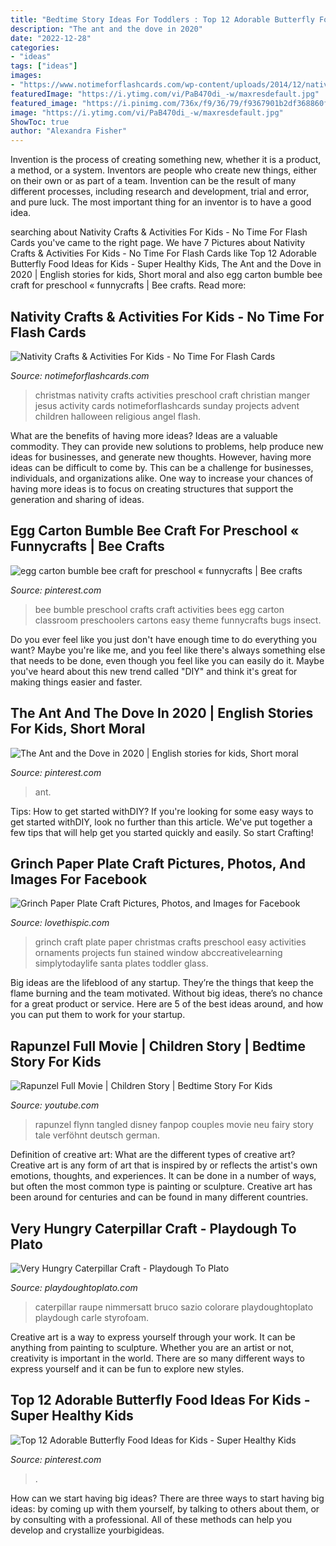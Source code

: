 ```yaml
---
title: "Bedtime Story Ideas For Toddlers : Top 12 Adorable Butterfly Food Ideas For Kids"
description: "The ant and the dove in 2020"
date: "2022-12-28"
categories:
- "ideas"
tags: ["ideas"]
images:
- "https://www.notimeforflashcards.com/wp-content/uploads/2014/12/nativity-crafts-for-kids-441x800.png"
featuredImage: "https://i.ytimg.com/vi/PaB470di_-w/maxresdefault.jpg"
featured_image: "https://i.pinimg.com/736x/f9/36/79/f9367901b2df368860fe735d62296e7e.jpg"
image: "https://i.ytimg.com/vi/PaB470di_-w/maxresdefault.jpg"
ShowToc: true
author: "Alexandra Fisher"
---
```



Invention is the process of creating something new, whether it is a product, a method, or a system. Inventors are people who create new things, either on their own or as part of a team. Invention can be the result of many different processes, including research and development, trial and error, and pure luck. The most important thing for an inventor is to have a good idea.

	

		
searching about Nativity Crafts &amp; Activities For Kids - No Time For Flash Cards you've came to the right page. We have 7 Pictures about Nativity Crafts &amp; Activities For Kids - No Time For Flash Cards like Top 12 Adorable Butterfly Food Ideas for Kids - Super Healthy Kids, The Ant and the Dove in 2020 | English stories for kids, Short moral and also egg carton bumble bee craft for preschool « funnycrafts | Bee crafts. Read more:
		
    
## Nativity Crafts &amp; Activities For Kids - No Time For Flash Cards

<img loading=lazy src="https://www.notimeforflashcards.com/wp-content/uploads/2014/12/nativity-crafts-for-kids-441x800.png" onerror="this.onerror=null;this.src='https://tse3.mm.bing.net/th?id=OIP.Wk5jPnt7EJ5h2fUQAUZpFAAAAA&amp;pid=15.1';" alt="Nativity Crafts &amp; Activities For Kids - No Time For Flash Cards">

_Source: notimeforflashcards.com_

>christmas nativity crafts activities preschool craft christian manger jesus activity cards notimeforflashcards sunday projects advent children halloween religious angel flash. 

	

What are the benefits of having more ideas?
Ideas are a valuable commodity. They can provide new solutions to problems, help produce new ideas for businesses, and generate new thoughts. However, having more ideas can be difficult to come by. This can be a challenge for businesses, individuals, and organizations alike. One way to increase your chances of having more ideas is to focus on creating structures that support the generation and sharing of ideas.

    
## Egg Carton Bumble Bee Craft For Preschool « Funnycrafts | Bee Crafts

<img loading=lazy src="https://i.pinimg.com/736x/8d/a2/83/8da283b6e45f1207d471112ebadda938--bumble-bee-crafts-bumble-bees.jpg" onerror="this.onerror=null;this.src='https://tse4.mm.bing.net/th?id=OIP.WhHHRSYpRyosvEP__yJIzQHaHh&amp;pid=15.1';" alt="egg carton bumble bee craft for preschool « funnycrafts | Bee crafts">

_Source: pinterest.com_

>bee bumble preschool crafts craft activities bees egg carton classroom preschoolers cartons easy theme funnycrafts bugs insect. 

	

Do you ever feel like you just don't have enough time to do everything you want? Maybe you're like me, and you feel like there's always something else that needs to be done, even though you feel like you can easily do it. Maybe you've heard about this new trend called "DIY" and think it's great for making things easier and faster.

    
## The Ant And The Dove In 2020 | English Stories For Kids, Short Moral

<img loading=lazy src="https://i.pinimg.com/736x/ce/1f/99/ce1f994a8459c867edfdd91555e78ce3.jpg" onerror="this.onerror=null;this.src='https://tse1.mm.bing.net/th?id=OIP.bdN_Ne4MPIeivkMJiZwWQAAAAA&amp;pid=15.1';" alt="The Ant and the Dove in 2020 | English stories for kids, Short moral">

_Source: pinterest.com_

>ant. 

	

Tips: How to get started withDIY?
If you're looking for some easy ways to get started withDIY, look no further than this article. We've put together a few tips that will help get you started quickly and easily. So start Crafting!

    
## Grinch Paper Plate Craft Pictures, Photos, And Images For Facebook

<img loading=lazy src="http://www.lovethispic.com/uploaded_images/286634-Grinch-Paper-Plate-Craft.jpg" onerror="this.onerror=null;this.src='https://tse1.mm.bing.net/th?id=OIP.j6V5dNDacfTiXdX2SOOjsAHaLH&amp;pid=15.1';" alt="Grinch Paper Plate Craft Pictures, Photos, and Images for Facebook">

_Source: lovethispic.com_

>grinch craft plate paper christmas crafts preschool easy activities ornaments projects fun stained window abccreativelearning simplytodaylife santa plates toddler glass. 

	

Big ideas are the lifeblood of any startup. They’re the things that keep the flame burning and the team motivated. Without big ideas, there’s no chance for a great product or service. Here are 5 of the best ideas around, and how you can put them to work for your startup.

    
## Rapunzel Full Movie | Children Story | Bedtime Story For Kids

<img loading=lazy src="https://i.ytimg.com/vi/PaB470di_-w/maxresdefault.jpg" onerror="this.onerror=null;this.src='https://tse1.mm.bing.net/th?id=OIP.bs8RXc9e1-V6oRlzGXL87AHaEK&amp;pid=15.1';" alt="Rapunzel Full Movie | Children Story | Bedtime Story For Kids">

_Source: youtube.com_

>rapunzel flynn tangled disney fanpop couples movie neu fairy story tale verföhnt deutsch german. 

	

Definition of creative art: What are the different types of creative art?
Creative art is any form of art that is inspired by or reflects the artist's own emotions, thoughts, and experiences. It can be done in a number of ways, but often the most common type is painting or sculpture. Creative art has been around for centuries and can be found in many different countries.

    
## Very Hungry Caterpillar Craft - Playdough To Plato

<img loading=lazy src="https://cdn.playdoughtoplato.com/wp-content/uploads/2016/04/toilet-paper-roll-caterpillar-x.png" onerror="this.onerror=null;this.src='https://tse1.mm.bing.net/th?id=OIP.EYSlbpknIknV21oEJw7oWQHaJ7&amp;pid=15.1';" alt="Very Hungry Caterpillar Craft - Playdough To Plato">

_Source: playdoughtoplato.com_

>caterpillar raupe nimmersatt bruco sazio colorare playdoughtoplato playdough carle styrofoam. 

	

Creative art is a way to express yourself through your work. It can be anything from painting to sculpture. Whether you are an artist or not, creativity is important in the world. There are so many different ways to express yourself and it can be fun to explore new styles.

    
## Top 12 Adorable Butterfly Food Ideas For Kids - Super Healthy Kids

<img loading=lazy src="https://i.pinimg.com/736x/f9/36/79/f9367901b2df368860fe735d62296e7e.jpg" onerror="this.onerror=null;this.src='https://tse2.mm.bing.net/th?id=OIP.BipLX7Y8GZB8OuBnfYBSfgHaHZ&amp;pid=15.1';" alt="Top 12 Adorable Butterfly Food Ideas for Kids - Super Healthy Kids">

_Source: pinterest.com_

>. 

	

How can we start having big ideas?
There are three ways to start having big ideas: by coming up with them yourself, by talking to others about them, or by consulting with a professional. All of these methods can help you develop and crystallize yourbigideas.

